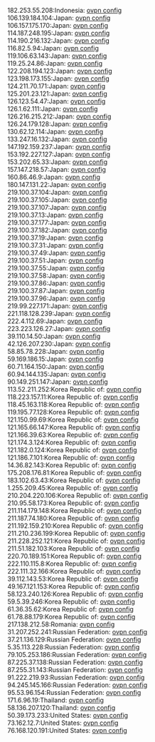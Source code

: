 182.253.55.208:Indonesia: [ovpn config](vpn/182_253_55_208.ovpn)  
106.139.184.104:Japan: [ovpn config](vpn/106_139_184_104.ovpn)  
106.157.175.170:Japan: [ovpn config](vpn/106_157_175_170.ovpn)  
114.187.248.195:Japan: [ovpn config](vpn/114_187_248_195.ovpn)  
114.190.216.132:Japan: [ovpn config](vpn/114_190_216_132.ovpn)  
116.82.5.94:Japan: [ovpn config](vpn/116_82_5_94.ovpn)  
119.106.63.143:Japan: [ovpn config](vpn/119_106_63_143.ovpn)  
119.25.24.86:Japan: [ovpn config](vpn/119_25_24_86.ovpn)  
122.208.194.123:Japan: [ovpn config](vpn/122_208_194_123.ovpn)  
123.198.173.155:Japan: [ovpn config](vpn/123_198_173_155.ovpn)  
124.211.70.171:Japan: [ovpn config](vpn/124_211_70_171.ovpn)  
125.201.23.121:Japan: [ovpn config](vpn/125_201_23_121.ovpn)  
126.123.54.47:Japan: [ovpn config](vpn/126_123_54_47.ovpn)  
126.1.62.111:Japan: [ovpn config](vpn/126_1_62_111.ovpn)  
126.216.215.212:Japan: [ovpn config](vpn/126_216_215_212.ovpn)  
126.24.179.128:Japan: [ovpn config](vpn/126_24_179_128.ovpn)  
130.62.12.114:Japan: [ovpn config](vpn/130_62_12_114.ovpn)  
133.247.16.132:Japan: [ovpn config](vpn/133_247_16_132.ovpn)  
147.192.159.237:Japan: [ovpn config](vpn/147_192_159_237.ovpn)  
153.192.227.127:Japan: [ovpn config](vpn/153_192_227_127.ovpn)  
153.202.65.33:Japan: [ovpn config](vpn/153_202_65_33.ovpn)  
157.147.218.57:Japan: [ovpn config](vpn/157_147_218_57.ovpn)  
160.86.46.9:Japan: [ovpn config](vpn/160_86_46_9.ovpn)  
180.147.131.22:Japan: [ovpn config](vpn/180_147_131_22.ovpn)  
219.100.37.104:Japan: [ovpn config](vpn/219_100_37_104.ovpn)  
219.100.37.105:Japan: [ovpn config](vpn/219_100_37_105.ovpn)  
219.100.37.107:Japan: [ovpn config](vpn/219_100_37_107.ovpn)  
219.100.37.13:Japan: [ovpn config](vpn/219_100_37_13.ovpn)  
219.100.37.177:Japan: [ovpn config](vpn/219_100_37_177.ovpn)  
219.100.37.182:Japan: [ovpn config](vpn/219_100_37_182.ovpn)  
219.100.37.19:Japan: [ovpn config](vpn/219_100_37_19.ovpn)  
219.100.37.31:Japan: [ovpn config](vpn/219_100_37_31.ovpn)  
219.100.37.49:Japan: [ovpn config](vpn/219_100_37_49.ovpn)  
219.100.37.51:Japan: [ovpn config](vpn/219_100_37_51.ovpn)  
219.100.37.55:Japan: [ovpn config](vpn/219_100_37_55.ovpn)  
219.100.37.58:Japan: [ovpn config](vpn/219_100_37_58.ovpn)  
219.100.37.86:Japan: [ovpn config](vpn/219_100_37_86.ovpn)  
219.100.37.87:Japan: [ovpn config](vpn/219_100_37_87.ovpn)  
219.100.37.96:Japan: [ovpn config](vpn/219_100_37_96.ovpn)  
219.99.227.171:Japan: [ovpn config](vpn/219_99_227_171.ovpn)  
221.118.128.239:Japan: [ovpn config](vpn/221_118_128_239.ovpn)  
222.4.112.69:Japan: [ovpn config](vpn/222_4_112_69.ovpn)  
223.223.126.27:Japan: [ovpn config](vpn/223_223_126_27.ovpn)  
39.110.14.50:Japan: [ovpn config](vpn/39_110_14_50.ovpn)  
42.126.207.230:Japan: [ovpn config](vpn/42_126_207_230.ovpn)  
58.85.78.228:Japan: [ovpn config](vpn/58_85_78_228.ovpn)  
59.169.186.15:Japan: [ovpn config](vpn/59_169_186_15.ovpn)  
60.71.164.150:Japan: [ovpn config](vpn/60_71_164_150.ovpn)  
60.94.144.135:Japan: [ovpn config](vpn/60_94_144_135.ovpn)  
90.149.251.147:Japan: [ovpn config](vpn/90_149_251_147.ovpn)  
113.52.211.252:Korea Republic of: [ovpn config](vpn/113_52_211_252.ovpn)  
118.223.157.11:Korea Republic of: [ovpn config](vpn/118_223_157_11.ovpn)  
118.45.163.118:Korea Republic of: [ovpn config](vpn/118_45_163_118.ovpn)  
119.195.77.128:Korea Republic of: [ovpn config](vpn/119_195_77_128.ovpn)  
121.150.99.69:Korea Republic of: [ovpn config](vpn/121_150_99_69.ovpn)  
121.165.66.147:Korea Republic of: [ovpn config](vpn/121_165_66_147.ovpn)  
121.166.39.63:Korea Republic of: [ovpn config](vpn/121_166_39_63.ovpn)  
121.174.3.124:Korea Republic of: [ovpn config](vpn/121_174_3_124.ovpn)  
121.182.0.124:Korea Republic of: [ovpn config](vpn/121_182_0_124.ovpn)  
121.186.7.101:Korea Republic of: [ovpn config](vpn/121_186_7_101.ovpn)  
14.36.82.143:Korea Republic of: [ovpn config](vpn/14_36_82_143.ovpn)  
175.208.176.81:Korea Republic of: [ovpn config](vpn/175_208_176_81.ovpn)  
183.102.63.43:Korea Republic of: [ovpn config](vpn/183_102_63_43.ovpn)  
1.255.209.45:Korea Republic of: [ovpn config](vpn/1_255_209_45.ovpn)  
210.204.220.106:Korea Republic of: [ovpn config](vpn/210_204_220_106.ovpn)  
210.95.58.173:Korea Republic of: [ovpn config](vpn/210_95_58_173.ovpn)  
211.114.179.148:Korea Republic of: [ovpn config](vpn/211_114_179_148.ovpn)  
211.187.74.180:Korea Republic of: [ovpn config](vpn/211_187_74_180.ovpn)  
211.192.159.210:Korea Republic of: [ovpn config](vpn/211_192_159_210.ovpn)  
211.210.236.199:Korea Republic of: [ovpn config](vpn/211_210_236_199.ovpn)  
211.228.252.121:Korea Republic of: [ovpn config](vpn/211_228_252_121.ovpn)  
211.51.182.103:Korea Republic of: [ovpn config](vpn/211_51_182_103.ovpn)  
220.70.189.151:Korea Republic of: [ovpn config](vpn/220_70_189_151.ovpn)  
222.110.115.8:Korea Republic of: [ovpn config](vpn/222_110_115_8.ovpn)  
222.111.32.166:Korea Republic of: [ovpn config](vpn/222_111_32_166.ovpn)  
39.112.143.53:Korea Republic of: [ovpn config](vpn/39_112_143_53.ovpn)  
49.167.121.153:Korea Republic of: [ovpn config](vpn/49_167_121_153.ovpn)  
58.123.240.126:Korea Republic of: [ovpn config](vpn/58_123_240_126.ovpn)  
59.5.39.246:Korea Republic of: [ovpn config](vpn/59_5_39_246.ovpn)  
61.36.35.62:Korea Republic of: [ovpn config](vpn/61_36_35_62.ovpn)  
61.78.88.179:Korea Republic of: [ovpn config](vpn/61_78_88_179.ovpn)  
217.138.212.58:Romania: [ovpn config](vpn/217_138_212_58.ovpn)  
31.207.252.241:Russian Federation: [ovpn config](vpn/31_207_252_241.ovpn)  
37.21.136.129:Russian Federation: [ovpn config](vpn/37_21_136_129.ovpn)  
5.35.113.228:Russian Federation: [ovpn config](vpn/5_35_113_228.ovpn)  
79.105.253.186:Russian Federation: [ovpn config](vpn/79_105_253_186.ovpn)  
87.225.37.138:Russian Federation: [ovpn config](vpn/87_225_37_138.ovpn)  
87.255.31.143:Russian Federation: [ovpn config](vpn/87_255_31_143.ovpn)  
91.222.219.93:Russian Federation: [ovpn config](vpn/91_222_219_93.ovpn)  
94.245.145.166:Russian Federation: [ovpn config](vpn/94_245_145_166.ovpn)  
95.53.96.154:Russian Federation: [ovpn config](vpn/95_53_96_154.ovpn)  
171.6.96.19:Thailand: [ovpn config](vpn/171_6_96_19.ovpn)  
58.136.207.120:Thailand: [ovpn config](vpn/58_136_207_120.ovpn)  
50.39.173.233:United States: [ovpn config](vpn/50_39_173_233.ovpn)  
73.162.12.7:United States: [ovpn config](vpn/73_162_12_7.ovpn)  
76.168.120.191:United States: [ovpn config](vpn/76_168_120_191.ovpn)  
